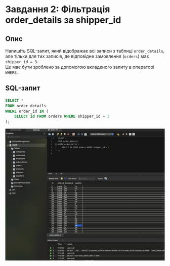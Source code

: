 # Завдання 2: Фільтрація order_details за shipper_id

## Опис
Напишіть SQL-запит, який відображає всі записи з таблиці `order_details`,  
але тільки для тих записів, де відповідне замовлення (`orders`) має `shipper_id = 3`.  
Це має бути зроблено за допомогою вкладеного запиту в операторі `WHERE`.

## SQL-запит
```sql
SELECT * 
FROM order_details 
WHERE order_id IN (
    SELECT id FROM orders WHERE shipper_id = 3
);
```
![Результат запиту](images/2.png)